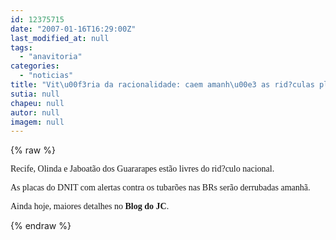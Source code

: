 ```yaml
---
id: 12375715
date: "2007-01-16T16:29:00Z"
last_modified_at: null
tags:
  - "anavitoria"
categories:
  - "noticias"
title: "Vit\u00f3ria da racionalidade: caem amanh\u00e3 as rid?culas placas dos tubar\u00f5es nas BRs"
sutia: null
chapeu: null
autor: null
imagem: null
---
```

{% raw %}
<p><P><FONT face=Verdana>Recife, Olinda e Jaboatão dos Guararapes estão livres do rid?culo nacional.</FONT></P></p>
<p><P><FONT face=Verdana>As placas do DNIT com alertas contra os tubarões nas BRs serão derrubadas amanhã.</FONT></P></p>
<p><P><FONT face=Verdana>Ainda hoje, maiores detalhes no<STRONG> Blog do JC</STRONG>.<BR></P></FONT> </p>
{% endraw %}